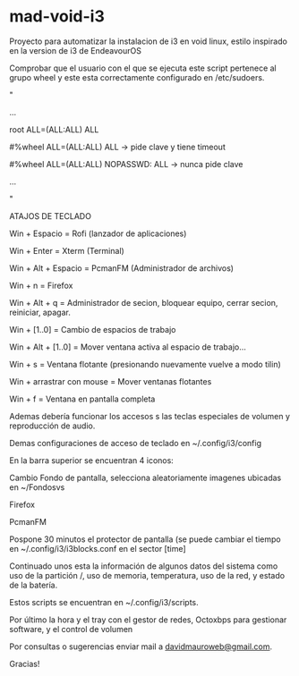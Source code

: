 # mad-void-i3
Proyecto para automatizar la instalacion de i3 en void linux, estilo inspirado en la version de i3 de EndeavourOS

Comprobar que el usuario con el que se ejecuta este script pertenece al grupo wheel y este esta correctamente configurado en /etc/sudoers.

"

...

root ALL=(ALL:ALL) ALL

#%wheel ALL=(ALL:ALL) ALL -> pide clave y tiene timeout

#%wheel ALL=(ALL:ALL) NOPASSWD: ALL -> nunca pide clave

...

"

ATAJOS DE TECLADO

Win + Espacio = Rofi (lanzador de aplicaciones)

Win + Enter = Xterm (Terminal)

Win + Alt + Espacio = PcmanFM (Administrador de archivos)

Win + n = Firefox

Win + Alt + q = Administrador de secion, bloquear equipo, cerrar secion, reiniciar, apagar.

Win + [1..0] = Cambio de espacios de trabajo

Win + Alt + [1..0] = Mover ventana activa al espacio de trabajo...

Win + s = Ventana flotante (presionando nuevamente vuelve a modo tilin)

Win + arrastrar con mouse = Mover ventanas flotantes

Win + f = Ventana en pantalla completa


Ademas debería funcionar los accesos s las teclas especiales de volumen y reproducción de audio.

Demas configuraciones de acceso de teclado en ~/.config/i3/config

En la barra superior se encuentran 4 iconos:

Cambio Fondo de pantalla, selecciona aleatoriamente imagenes ubicadas en ~/Fondosvs

Firefox

PcmanFM

Pospone 30 minutos el protector de pantalla (se puede cambiar el tiempo en ~/.config/i3/i3blocks.conf en el sector [time]

Continuado unos esta la información de algunos datos del sistema como uso de la partición /, uso de memoria, temperatura, uso de la red, y estado de la batería.

Estos scripts se encuentran en ~/.config/i3/scripts.

Por último la hora y el tray con el gestor de redes, Octoxbps para gestionar software, y el control de volumen

Por consultas o sugerencias enviar mail a davidmauroweb@gmail.com.

Gracias!
